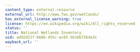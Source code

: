 ```yaml
---
content_type: external-resource
external_url: http://www.fws.gov/wetlands/
has_external_license_warning: true
license: https://en.wikipedia.org/wiki/All_rights_reserved
status: ''
title: National Wetlands Inventory
uid: ad92d227-b68b-455c-ac65-5b18b7264a3c
wayback_url: ''
---
```

